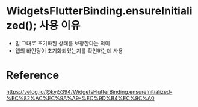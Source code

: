 # WidgetsFlutterBinding.ensureInitialized(); 사용 이유
- 말 그대로 초기화된 상태를 보장한다는 의미
- 앱의 바인딩이 초기화되었는지를 확인하는데 사용

# Reference
https://velog.io/@kyj5394/WidgetsFlutterBinding.ensureInitialized-%EC%82%AC%EC%9A%A9-%EC%9D%B4%EC%9C%A0  